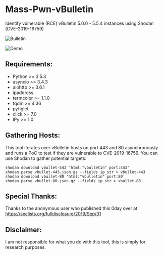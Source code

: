 # Mass-Pwn-vBulletin
Identify vulnerable (RCE) vBulletin 5.0.0 - 5.5.4 instances using Shodan (CVE-2019-16759)

![Bulletin](https://raw.githubusercontent.com/Frint0/mass-pwn-vbulletin/master/vbulletin.png)

![Demo](https://raw.githubusercontent.com/Frint0/mass-pwn-vbulletin/master/demo.png)

## Requirements:

* Python >= 3.5.3
* asyncio >= 3.4.3
* aiohttp >= 3.6.1
* ipaddress
* termcolor >= 1.1.0
* tqdm >= 4.36
* pyfiglet
* click >= 7.0
* IPy >= 1.0

## Gathering Hosts:

This tool iterates over vBulletin hosts on port 443 and 80 asynchronously and runs a PoC to test if they are vulnerable to CVE-2019-16759. You can use Shodan to gather potential targets:

```
shodan download vbullet-443 'html:"vbulletin" port:443'
shodan parse vbullet-443.json.gz --fields ip_str > vbullet-443
shodan download vbullet-80 'html:"vbulletin" port:80'
shodan parse vbullet-80.json.gz --fields ip_str > vbullet-80
```

## Special Thanks:

Thanks to the anonymous user who published this 0day over at https://seclists.org/fulldisclosure/2019/Sep/31

## Disclaimer:

I am not responsible for what you do with this tool, this is simply for research purposes.
